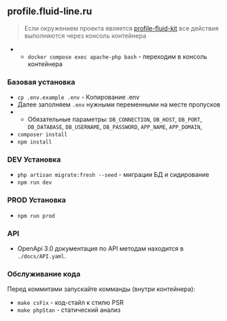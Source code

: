 ## profile.fluid-line.ru

>Если окружением проекта является <a href="https://github.com/cherepushka/profile-fluid-kit">profile-fluid-kit</a> все действия выполняются через консоль контейнера
+ + `docker compose exec apache-php bash` - переходим в консоль контейнера

### Базовая установка
- `cp .env.example .env` - Копирование .env
- Далее заполняем `.env` нужными переменными на месте пропусков 
- - Обязательные параметры: `DB_CONNECTION`, `DB_HOST`, `DB_PORT`, `DB_DATABASE`, `DB_USERNAME`, `DB_PASSWORD`,
`APP_NAME`, `APP_DOMAIN`,
- `composer install`
- `npm install`

### DEV Установка
- `php artisan migrate:fresh --seed` - миграции БД и сидирование
- `npm run dev`

### PROD Установка
- `npm run prod`

### API
* OpenApi 3.0 документация по API методам находится в `./docs/API.yaml`.

### Обслуживание кода
Перед коммитами запускайте комманды (внутри контейнера):
* `make csFix` - код-стайл к стилю PSR
* `make phpStan` - статический анализ
